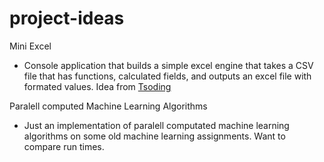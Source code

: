 # project-ideas

Mini Excel
* Console application that builds a simple excel engine that takes a CSV file that has functions, calculated fields, and outputs an excel file with formated values. Idea from [Tsoding](https://youtu.be/HCAgvKQDJng?si=aGEWWWk2Y-Z7rB7B)

Paralell computed Machine Learning Algorithms
* Just an implementation of paralell computated machine learning algorithms on some old machine learning assignments. Want to compare run times.
